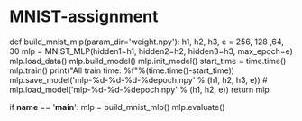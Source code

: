 # MNIST-assignment
def build_mnist_mlp(param_dir='weight.npy'):
    h1, h2, h3, e = 256, 128 ,64, 30
    mlp = MNIST_MLP(hidden1=h1, hidden2=h2, hidden3=h3, max_epoch=e)
    mlp.load_data()
    mlp.build_model()
    mlp.init_model()
    start_time = time.time()
    mlp.train()
    print("All train time: %f"%(time.time()-start_time))
    mlp.save_model('mlp-%d-%d-%d-%depoch.npy' % (h1, h2, h3, e))
    # mlp.load_model('mlp-%d-%d-%depoch.npy' % (h1, h2, e))
    return mlp

if __name__ == '__main__':
    mlp = build_mnist_mlp()
    mlp.evaluate()
